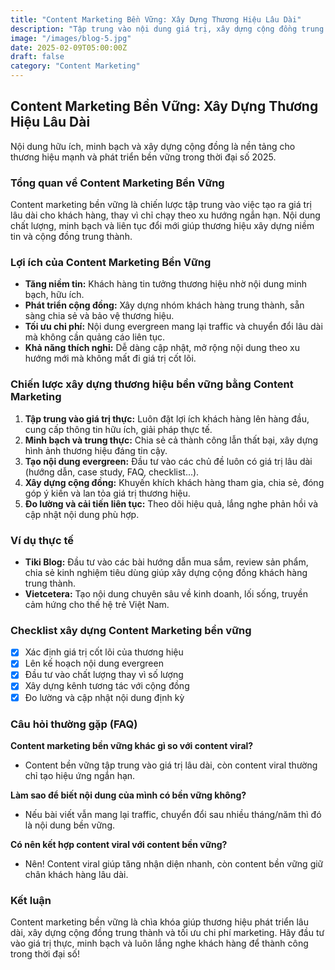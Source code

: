 ```yaml
---
title: "Content Marketing Bền Vững: Xây Dựng Thương Hiệu Lâu Dài"
description: "Tập trung vào nội dung giá trị, xây dựng cộng đồng trung thành và phát triển thương hiệu bền vững năm 2025."
image: "/images/blog-5.jpg"
date: 2025-02-09T05:00:00Z
draft: false
category: "Content Marketing"
---
```


## Content Marketing Bền Vững: Xây Dựng Thương Hiệu Lâu Dài

Nội dung hữu ích, minh bạch và xây dựng cộng đồng là nền tảng cho thương hiệu mạnh và phát triển bền vững trong thời đại số 2025.

### Tổng quan về Content Marketing Bền Vững
Content marketing bền vững là chiến lược tập trung vào việc tạo ra giá trị lâu dài cho khách hàng, thay vì chỉ chạy theo xu hướng ngắn hạn. Nội dung chất lượng, minh bạch và liên tục đổi mới giúp thương hiệu xây dựng niềm tin và cộng đồng trung thành.

### Lợi ích của Content Marketing Bền Vững
- **Tăng niềm tin:** Khách hàng tin tưởng thương hiệu nhờ nội dung minh bạch, hữu ích.
- **Phát triển cộng đồng:** Xây dựng nhóm khách hàng trung thành, sẵn sàng chia sẻ và bảo vệ thương hiệu.
- **Tối ưu chi phí:** Nội dung evergreen mang lại traffic và chuyển đổi lâu dài mà không cần quảng cáo liên tục.
- **Khả năng thích nghi:** Dễ dàng cập nhật, mở rộng nội dung theo xu hướng mới mà không mất đi giá trị cốt lõi.

### Chiến lược xây dựng thương hiệu bền vững bằng Content Marketing
1. **Tập trung vào giá trị thực:** Luôn đặt lợi ích khách hàng lên hàng đầu, cung cấp thông tin hữu ích, giải pháp thực tế.
2. **Minh bạch và trung thực:** Chia sẻ cả thành công lẫn thất bại, xây dựng hình ảnh thương hiệu đáng tin cậy.
3. **Tạo nội dung evergreen:** Đầu tư vào các chủ đề luôn có giá trị lâu dài (hướng dẫn, case study, FAQ, checklist...).
4. **Xây dựng cộng đồng:** Khuyến khích khách hàng tham gia, chia sẻ, đóng góp ý kiến và lan tỏa giá trị thương hiệu.
5. **Đo lường và cải tiến liên tục:** Theo dõi hiệu quả, lắng nghe phản hồi và cập nhật nội dung phù hợp.

### Ví dụ thực tế
- **Tiki Blog:** Đầu tư vào các bài hướng dẫn mua sắm, review sản phẩm, chia sẻ kinh nghiệm tiêu dùng giúp xây dựng cộng đồng khách hàng trung thành.
- **Vietcetera:** Tạo nội dung chuyên sâu về kinh doanh, lối sống, truyền cảm hứng cho thế hệ trẻ Việt Nam.

### Checklist xây dựng Content Marketing bền vững
- [x] Xác định giá trị cốt lõi của thương hiệu
- [x] Lên kế hoạch nội dung evergreen
- [x] Đầu tư vào chất lượng thay vì số lượng
- [x] Xây dựng kênh tương tác với cộng đồng
- [x] Đo lường và cập nhật nội dung định kỳ

### Câu hỏi thường gặp (FAQ)
**Content marketing bền vững khác gì so với content viral?**
- Content bền vững tập trung vào giá trị lâu dài, còn content viral thường chỉ tạo hiệu ứng ngắn hạn.

**Làm sao để biết nội dung của mình có bền vững không?**
- Nếu bài viết vẫn mang lại traffic, chuyển đổi sau nhiều tháng/năm thì đó là nội dung bền vững.

**Có nên kết hợp content viral với content bền vững?**
- Nên! Content viral giúp tăng nhận diện nhanh, còn content bền vững giữ chân khách hàng lâu dài.

### Kết luận
Content marketing bền vững là chìa khóa giúp thương hiệu phát triển lâu dài, xây dựng cộng đồng trung thành và tối ưu chi phí marketing. Hãy đầu tư vào giá trị thực, minh bạch và luôn lắng nghe khách hàng để thành công trong thời đại số! 